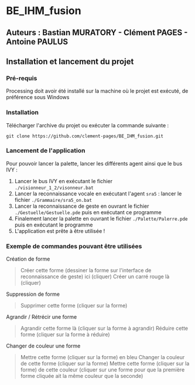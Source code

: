 # BE_IHM_fusion

## Auteurs : Bastian MURATORY - Clément PAGES - Antoine PAULUS

## Installation et lancement du projet

### Pré-requis

Processing doit avoir été installé sur la machine où le projet est exécuté, de préférence sous Windows

### Installation 

Télécharger l'archive du projet ou exécuter la commande suivante :
```
git clone https://github.com/clement-pages/BE_IHM_fusion.git
```

### Lancement de l'application

Pour pouvoir lancer la palette, lancer les différents agent ainsi que le bus IVY :
1. Lancer le bus IVY en exécutant le fichier `./visionneur_1_2/visonneur.bat`
2. Lancer la reconnaissance vocale en exécutant l'agent `sra5` : lancer le fichier `./Grammaire/sra5_on.bat`
3. Lancer la reconnaissance de geste en ouvrant le fichier `./Gestuelle/Gestuelle.pde` puis en exécutant ce programme
4. Finalement lancer la palette en ouvrant le fichier `./Palette/Palerre.pde` puis en exécutant le programme
5. L'application est prête à être utilisée !


### Exemple de commandes pouvant être utilisées

Création de forme
> Créer cette forme (dessiner la forme sur l'interface de reconnaissance de geste) ici (cliquer)
> Créer un carré rouge là (cliquer)

Suppression de forme
> Supprimer cette forme (cliquer sur la forme)

Agrandir / Rétrécir une forme
> Agrandir cette forme là (cliquer sur la forme à agrandir)
> Réduire cette forme (cliquer sur la forme à réduire)

Changer de couleur une forme
> Mettre cette forme (cliquer sur la forme) en bleu
> Changer la couleur de cette forme (cliquer sur la forme)
> Mettre cette forme (cliquer sur la forme) de cette couleur (cliquer sur une forme pour que la première forme cliquée ait la même couleur que la seconde)
